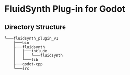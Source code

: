 # FluidSynth Plug-in for Godot

## Directory Structure
```
└───fluidsynth_plugin_v1
    ├───bin
    ├───fluidsynth
    │   ├───include
    │   │   └───fluidsynth
    │   └───lib
    ├───godot-cpp
    └───src
```
